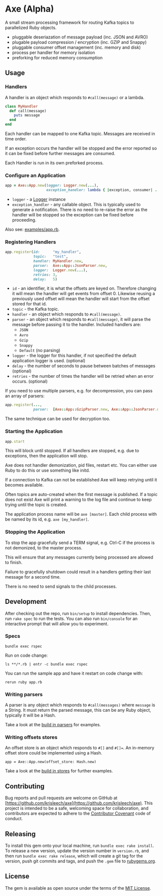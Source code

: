 # Axe (Alpha)

A small stream processing framework for routing Kafka topics to parallelized Ruby objects.

* pluggable deseriazation of message payload (inc. JSON and AVRO)
* plugable payload compression / encryption (inc. GZIP and Snappy)
* pluggable consumer offset management (inc. memory and disk)
* process per handler for memory isolation
* preforking for reduced memory consumption

## Usage

### Handlers

A handler is an object which responds to `#call(message)` or a lambda.

```ruby
class MyHandler
  def call(message)
    puts message
  end
end
```

Each handler can be mapped to one Kafka topic. Messages are received in time
order.

If an exception occurs the handler will be stopped and the error reported so it can be fixed before further
messages are consumed.

Each Handler is run in its own preforked process.

### Configure an Application

```ruby
app = Axe::App.new(logger: Logger.new(...),
                   exception_handler: lambda { |exception, consumer| ... })
```

* `logger` - a [Logger](http://ruby-doc.org/stdlib-2.2.3/libdoc/logger/rdoc/Logger.html) instance
* `exception_handler` - any callable object. This is typically used to generate a notification. There is no need to re-raise the error as the handler will be stopped so the exception can be fixed before proceeding.

Also see: [examples/app.rb](https://github.com/krisleech/axe/tree/master/examples).

### Registering Handlers

```ruby
app.register(id:      "my_handler",
             topic:   "test",
             handler: MyHandler.new,
             parser:  Axe::App::JsonParser.new,
             logger:  Logger.new(...),
             retries: 3,
             delay:   5)
```

* `id` - an identifier, it is what the offsets are keyed on. Therefore
  changing it will mean the handler will get events from offset 0. Likewise
  reusing a previously used offset will mean the handler will start from the
  offset stored for that id.
* `topic` - the Kafka topic.
* `handler` - an object which responds to `#call(message)`.
* `parser` - an object which responds to `#call(message)`, it will parse the
  message before passing it to the handler.
    Included handlers are:
    * `JSON`
    * `Avro`
    * `Gzip`
    * `Snappy`
    * `Default` (no parsing)
* `logger` - the logger for this handler, if not specified the default
  application logger is used. (optional)
* `delay` - the number of seconds to pause between batches of messages (optional)
* `retries` - the number of times the handler will be retried when an error
  occurs. (optional)

If you need to use multiple parsers, e.g. for decompression, you can pass
an array of parsers:

```ruby
app.register(...,
             parser:  [Axe::App::GzipParser.new, Axe::App::JsonParser.new])
```

The same technique can be used for decryption too.

### Starting the Application

```ruby
app.start
```

This will block until stopped. If all handlers are stopped, e.g. due to exceptions, then the application will stop.

Axe does not handler demonization, pid files, restart etc. You can either use Ruby to do this or use something like initd.

If a connection to Kafka can not be established Axe will keep retrying until it becomes available.

Often topics are auto-created when the first message is published. If a topic does not exist Axe will print a warning to the log file and continue to keep trying until the topic is created.

The application process name will be `axe [master]`. Each child process with be named by its id, e.g. `axe [my_handler]`.

### Stopping the Application

To stop the app gracefully send a TERM signal, e.g. Ctrl-C if the process is not demonized, to the master process.

This will ensure that any messages currently being processed are allowed to finish.

Failure to gracefully shutdown could result in a handlers getting their last
message for a second time.

There is no need to send signals to the child processes.

## Development

After checking out the repo, run `bin/setup` to install dependencies. Then, run `rake spec` to run the tests. You can also run `bin/console` for an interactive prompt that will allow you to experiment.

### Specs

```
bundle exec rspec
```

Run on code change:

```
ls **/*.rb | entr -c bundle exec rspec
```

You can run the sample app and have it restart on code change with:

```
rerun ruby app.rb
```

### Writing parsers

A parser is any object which responds to `#call(messages)` where `message` is a
String. It must return the parsed message, this can be any Ruby object,
typically it will be a Hash.

Take a look at the [build in parsers](https://github.com/krisleech/axe/tree/master/lib/axe/app/parsers) for examples.

### Writing offsets stores

An offset store is an object which responds to `#[]` and `#[]=`. An in-memory
offset store could be implemented using a Hash.

```
app = Axe::App.new(offset_store: Hash.new)
```

Take a look at the [build in stores](https://github.com/krisleech/axe/tree/master/lib/axe/app/offset_stores)
for further examples.

## Contributing

Bug reports and pull requests are welcome on GitHub at [https://github.com/krisleech/axe](https://github.com/krisleech/axe). This project is intended to be a safe, welcoming space for collaboration, and contributors are expected to adhere to the [Contributor Covenant](contributor-covenant.org) code of conduct.

## Releasing

To install this gem onto your local machine, run `bundle exec rake install`. To release a new version, update the version number in `version.rb`, and then run `bundle exec rake release`, which will create a git tag for the version, push git commits and tags, and push the `.gem` file to [rubygems.org](https://rubygems.org).

## License

The gem is available as open source under the terms of the [MIT License](http://opensource.org/licenses/MIT).